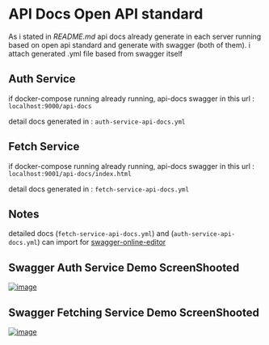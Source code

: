 # API Docs Open API standard


As i stated in *README.md* api docs already generate in each server running based on open api standard and generate with swagger (both of them).
i attach generated .yml file based from swagger itself

## Auth Service
if docker-compose running already running, api-docs swagger in this url :
`localhost:9000/api-docs`

detail docs generated in :
`auth-service-api-docs.yml`
## Fetch Service
if docker-compose running already running, api-docs swagger in this url :
`localhost:9001/api-docs/index.html`

detail docs generated in :
`fetch-service-api-docs.yml`


## Notes
detailed docs (`fetch-service-api-docs.yml`) and (`auth-service-api-docs.yml`) can import for [swagger-online-editor](https://editor.swagger.io/)


## Swagger Auth Service Demo ScreenShooted

<a href="https://ibb.co/jWpDNRv"><img src="https://i.ibb.co/gPnJ2VM/image.png"  alt="image"  border="0"></a>

  

## Swagger Fetching Service Demo ScreenShooted

<a href="https://ibb.co/LJbg4Qp"><img src="https://i.ibb.co/D8sM3GK/image.png"  alt="image"  border="0"></a>